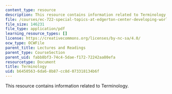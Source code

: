 ```yaml
---
content_type: resource
description: This resource contains information related to Terminology.
file: /courses/ec-722-special-topics-at-edgerton-center-developing-world-prosthetics-spring-2010/b64505636da68b87cc8d073318134b6f_MITEC_722S10_Terminology2.pdf
file_size: 146231
file_type: application/pdf
learning_resource_types: []
license: https://creativecommons.org/licenses/by-nc-sa/4.0/
ocw_type: OCWFile
parent_title: Lectures and Readings
parent_type: CourseSection
parent_uid: fabb8bf3-74c4-5dae-f172-72242aa80efa
resourcetype: Document
title: Terminology
uid: b6450563-6da6-8b87-cc8d-073318134b6f
---
```

This resource contains information related to Terminology.